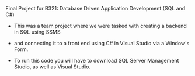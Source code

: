 Final Project for B321: Database Driven Application Development (SQL and C#)
 
   * This was a team project where we were tasked with creating a backend in SQL using SSMS
   * and connecting it to a front end using C# in Visual Studio via a Window's Form.
   
   * To run this code you will have to download SQL Server Management Studio, as well as Visual Studio.
